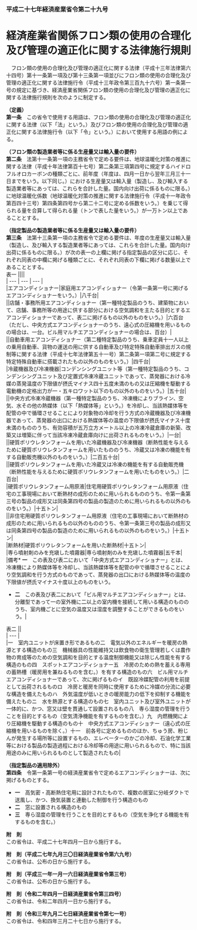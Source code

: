 ### 平成二十七年経済産業省令第二十九号  
# 経済産業省関係フロン類の使用の合理化及び管理の適正化に関する法律施行規則  
　フロン類の使用の合理化及び管理の適正化に関する法律（平成十三年法律第六十四号）第十一条第一項及び第十三条第一項並びにフロン類の使用の合理化及び管理の適正化に関する法律施行令（平成十三年政令第三百九十六号）第一条第一号の規定に基づき、経済産業省関係フロン類の使用の合理化及び管理の適正化に関する法律施行規則を次のように制定する。  
  
**（定義）**  
**第一条**　この省令で使用する用語は、フロン類の使用の合理化及び管理の適正化に関する法律（以下「法」という。）及びフロン類の使用の合理化及び管理の適正化に関する法律施行令（以下「令」という。）において使用する用語の例による。  
  
**（フロン類の製造業者等に係る生産量又は輸入量の要件）**  
**第二条**　法第十一条第一項の主務省令で定める要件は、地球温暖化対策の推進に関する法律（平成十年法律第百十七号）第二条第三項第四号に規定するハイドロフルオロカーボンの種類ごとに、前年度（年度は、四月一日から翌年三月三十一日までをいう。以下同じ。）における生産量又は輸入量（製造し、及び輸入する製造業者等にあっては、これらを合計した量。国内向け出荷に係るものに限る。）に地球温暖化係数（地球温暖化対策の推進に関する法律施行令（平成十一年政令第百四十三号）第四条第四号から第二十二号に定める係数をいう。）を乗じて得られる量を合算して得られる量（トンで表した量をいう。）が一万トン以上であることとする。  
  
**（指定製品の製造業者等に係る生産量又は輸入量の要件）**  
**第三条**　法第十三条第一項の主務省令で定める要件は、年度の生産量又は輸入量（製造し、及び輸入する製造業者等にあっては、これらを合計した量。国内向け出荷に係るものに限る。）が次の表一の上欄に掲げる指定製品の区分に応じ、それぞれ同表の中欄に掲げる種類ごとに、それぞれ同表の下欄に掲げる数量以上であることとする。  
表一
||||  
| --- | --- | --- |  
|エアコンディショナー|家庭用エアコンディショナー（令第一条第一号に掲げるエアコンディショナーをいう。）|八千台|  
||店舗・事務所用エアコンディショナー（第一種特定製品のうち、建築物において、店舗、事務所等の用途に供する部分における空気調和を主たる目的とするエアコンディショナーであって、表二に掲げるもの以外のものをいう。）|六百台（ただし、中央方式エアコンディショナーのうち、遠心式の圧縮機を用いるものの場合は、一台。ビル用マルチエアコンディショナーの場合は、百台）|  
||自動車用エアコンディショナー（第二種特定製品のうち、乗車定員十一人以上の乗用自動車、貨物の運送の用に供する自動車及び特定特殊自動車排出ガスの規制等に関する法律（平成十七年法律第五十一号）第二条第一項第二号に規定する特定特殊自動車に搭載されたもの以外のものをいう。）|四千台|  
|冷蔵機器及び冷凍機器|コンデンシングユニット等（第一種特定製品のうち、コンデンシングユニット及び定置式冷凍冷蔵ユニットであって、蒸発器における冷媒の蒸発温度の下限値が摂氏マイナス四十五度未満のもの又は圧縮機を駆動する電動機の定格出力が一・五キロワット以下のもの以外のものをいう。）|五十台|  
||中央方式冷凍冷蔵機器（第一種特定製品のうち、冷凍機によりブライン、空気、水その他の熱媒体（以下「熱媒体等」という。）を冷却し、当該熱媒体等を配管の中で循環させることにより対象物の冷却を行う方式の冷蔵機器及び冷凍機器であって、蒸発器の出口における熱媒体等の温度の下限値が摂氏マイナス十度未満のもののうち、有効容積が五万立方メートル以上の冷凍冷蔵倉庫の新築、改築又は増築に伴って当該冷凍冷蔵倉庫向けに出荷されるものをいう。）|一台|  
||硬質ポリウレタンフォームを用いた冷蔵機器及び冷凍機器（断熱性能を与えるために硬質ポリウレタンフォームを用いたもののうち、冷蔵又は冷凍の機能を有する自動販売機以外のものをいう。）|二百五十台|  
||硬質ポリウレタンフォームを用いた冷蔵又は冷凍の機能を有する自動販売機（断熱性能を与えるために硬質ポリウレタンフォームを用いたものをいう。）|二百台|  
|硬質ポリウレタンフォーム用原液|住宅用硬質ポリウレタンフォーム用原液（住宅の工事現場において断熱材の成形のために用いられるもののうち、令第一条第三号の製品の成形又は同条第四号の製品の製造のために用いられるもの以外のものをいう。）|十五トン|  
||非住宅用硬質ポリウレタンフォーム用原液（住宅の工事現場において断熱材の成形のために用いられるもの以外のもののうち、令第一条第三号の製品の成形又は同条第四号の製品の製造のために用いられるもの以外のものをいう。）|十五トン|  
|断熱材|硬質ポリウレタンフォームを用いた断熱材|十五トン|  
|専ら噴射剤のみを充塡した噴霧器|専ら噴射剤のみを充塡した噴霧器|五千本|  
|備考* **一**　この表及び表二において「中央方式エアコンディショナー」とは、冷凍機により熱媒体等を冷却し、当該熱媒体等を配管の中で循環させることにより空気調和を行う方式のものであって、蒸発器の出口における熱媒体等の温度の下限値が摂氏マイナス十度以上のものをいう。  
* **二**　この表及び表二において「ビル用マルチエアコンディショナー」とは、分離型であって一の室外機に二以上の室内機を接続して用いる構造のもののうち、室内機ごとに空気の温度又は湿度を調整することができるものをいう。|  
  
表二
||  
| --- |  
|一　室内ユニットが床置き形であるもの二　電気以外のエネルギーを暖房の熱源とする構造のもの三　機械器具の性能維持又は飲食物の衛生管理若しくは農作物の育成等のための空気調和を目的とする温度制御機能又は除じん性能を有する構造のもの四　スポットエアコンディショナー五　冷房のための熱を蓄える専用の蓄熱槽（暖房用を兼ねるものを含む。）を有する構造のもの六　ビル用マルチエアコンディショナーであって、次に掲げるものイ　既設冷媒配管の利用を前提として出荷されるものロ　冷房と暖房を同時に使用するために冷媒の分流に必要な構造を備えたものハ　外気温度が低いときの暖房能力の低下を抑制する機能を備えたものニ　水を熱源とする構造のもの七　室内ユニット及び室外ユニットが一体的に、かつ、窓又は壁を貫通して設置されるもの八　専ら湿度の管理を行うことを目的とするもの（空気清浄機能を有するものを含む。）九　内燃機関により圧縮機を駆動する構造のもの十　中央方式エアコンディショナー（遠心式の圧縮機を用いるものを除く。）十一　前各号に定めるもののほか、ちゅう房、粉じんが発生する場所等に設置するもの、エレベーターのかごの冷却、石油化学工業等における製品の製造過程における冷却等の用途に用いられるもので、特に当該用途のみに用いられるものとして製造されたもの|  
  
  
**（指定製品の適用除外）**  
**第四条**　令第一条第一号の経済産業省令で定めるエアコンディショナーは、次に掲げるものとする。  
* **一**　高気密・高断熱住宅用に設計されたもので、複数の居室に分岐ダクトで送風し、かつ、換気装置と連動した制御を行う構造のもの  
* **二**　窓に設置される構造のもの  
* **三**　専ら湿度の管理を行うことを目的とするもの（空気を浄化する機能を有するものを含む。）  
  
**附　則**  
この省令は、平成二十七年四月一日から施行する。  
  
**附　則（平成二七年九月三〇日経済産業省令第六九号）**  
この省令は、公布の日から施行する。  
  
**附　則（平成三一年一月一六日経済産業省令第三号）**  
この省令は、公布の日から施行する。  
  
**附　則（令和二年四月一日経済産業省令第三四号）**  
この省令は、令和二年四月一日から施行する。  
  
**附　則（令和三年九月二七日経済産業省令第七一号）**  
この省令は、令和四年三月二十七日から施行する。  
  

